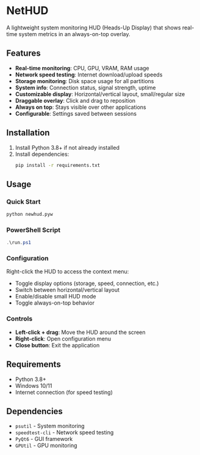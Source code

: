 # NetHUD

A lightweight system monitoring HUD (Heads-Up Display) that shows real-time system metrics in an always-on-top overlay.

## Features

- **Real-time monitoring**: CPU, GPU, VRAM, RAM usage
- **Network speed testing**: Internet download/upload speeds
- **Storage monitoring**: Disk space usage for all partitions
- **System info**: Connection status, signal strength, uptime
- **Customizable display**: Horizontal/vertical layout, small/regular size
- **Draggable overlay**: Click and drag to reposition
- **Always on top**: Stays visible over other applications
- **Configurable**: Settings saved between sessions

## Installation

1. Install Python 3.8+ if not already installed
2. Install dependencies:
   ```bash
   pip install -r requirements.txt
   ```

## Usage

### Quick Start
```bash
python newhud.pyw
```

### PowerShell Script
```powershell
.\run.ps1
```

### Configuration
Right-click the HUD to access the context menu:
- Toggle display options (storage, speed, connection, etc.)
- Switch between horizontal/vertical layout
- Enable/disable small HUD mode
- Toggle always-on-top behavior

### Controls
- **Left-click + drag**: Move the HUD around the screen
- **Right-click**: Open configuration menu
- **Close button**: Exit the application

## Requirements

- Python 3.8+
- Windows 10/11
- Internet connection (for speed testing)

## Dependencies

- `psutil` - System monitoring
- `speedtest-cli` - Network speed testing
- `PyQt6` - GUI framework
- `GPUtil` - GPU monitoring
